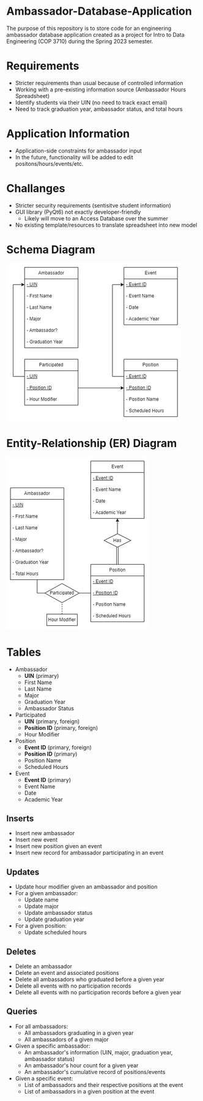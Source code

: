 # Ambassador-Database-Application
The purpose of this repository is to store code for an engineering ambassador database application created as a project for Intro to Data Engineering (COP 3710) during the Spring 2023 semester.

# Requirements
- Stricter requirements than usual because of controlled information
- Working with a pre-existing information source (Ambassador Hours Spreadsheet)
- Identify students via their UIN (no need to track exact email)
- Need to track graduation year, ambassador status, and total hours

# Application Information
- Application-side constraints for ambassador input
- In the future, functionality will be added to edit positons/hours/events/etc.

# Challanges
- Stricter security requirements (sentisitve student information)
- GUI library (PyQt6) not exactly developer-friendly
   - Likely will move to an Access Database over the summer
- No existing template/resources to translate spreadsheet into new model

# Schema Diagram
![image](database_schema.png)

# Entity-Relationship (ER) Diagram 
![image](database_entity_relation_diagram.png)

# Tables
- Ambassador 
   - **UIN** (primary)
   - First Name
   - Last Name
   - Major
   - Graduation Year
   - Ambassador Status
- Participated 
   - **UIN** (primary, foreign)
   - **Position ID** (primary, foreign)
   - Hour Modifier
- Position 
   - **Event ID** (primary, foreign)
   - **Position ID** (primary)
   - Position Name
   - Scheduled Hours
- Event 
   - **Event ID** (primary)
   - Event Name
   - Date
   - Academic Year

<!-- ## Pending Changes
- [x] Ambassador table needs "graduation year" integer attribute
- [x] Create Views
   - View for Ambassadors (name, major, total hours, ambassador status) 
   - View for Events (event, hours, positions in a list in one column)
   - View for Positions (name, UIN, position name, event, hours)
 - [x] Write "insert into" table statements with fake data 
   - Maybe 5-6 fake ambassadors with different values -->

## Inserts
- Insert new ambassador
- Insert new event
- Insert new position given an event
- Insert new record for ambassador participating in an event

## Updates
- Update hour modifier given an ambassador and position
- For a given ambassador:
    - Update name
    - Update major
    - Update ambassador status
    - Update graduation year
- For a given position:
    - Update scheduled hours

## Deletes
- Delete an ambassador
- Delete an event and associated positions
- Delete all ambassadors who graduated before a given year
- Delete all events with no participation records
- Delete all events with no participation records before a given year

## Queries
- For all ambassadors:
    - All ambassadors graduating in a given year
    - All ambassadors of a given major
- Given a specific ambassador:
    - An ambassador's information (UIN, major, graduation year, ambassador status)
    - An ambassador's hour count for a given year
    - An ambassador's cumulative record of positions/events
- Given a specific event:
    - List of ambassadors and their respective positions at the event
    - List of ambassadors in a given position at the event
  
